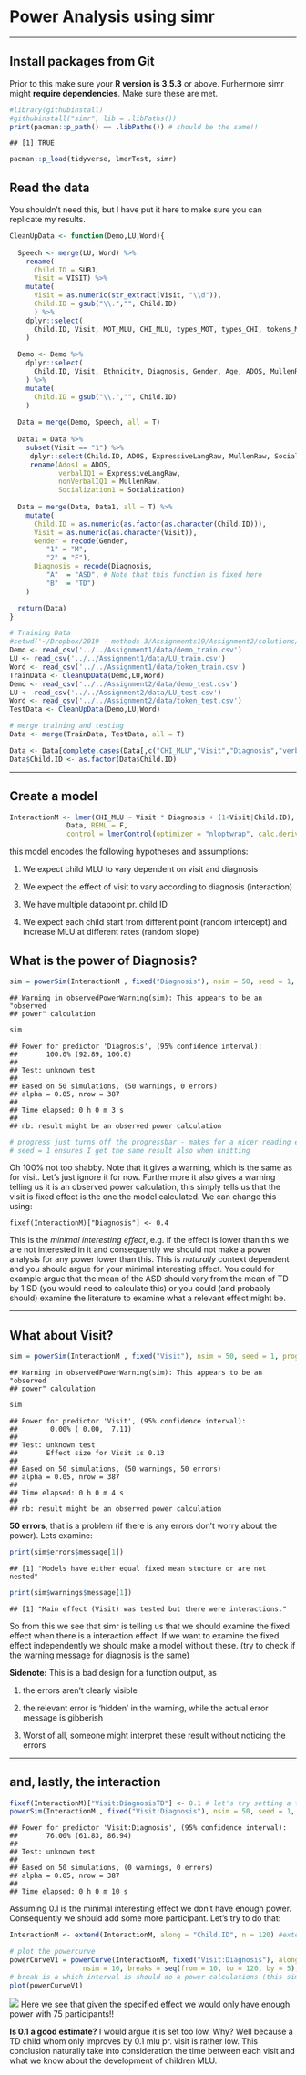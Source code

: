 # Power Analysis using simr
-------------------------

## Install packages from Git
Prior to this make sure your **R version is 3.5.3** or above. Furhermore
simr might **require dependencies**. Make sure these are met.

``` r
#library(githubinstall)
#githubinstall("simr", lib = .libPaths())
print(pacman::p_path() == .libPaths()) # should be the same!!
```

    ## [1] TRUE

``` r
pacman::p_load(tidyverse, lmerTest, simr)
```

Read the data
-------------
You shouldn’t need this, but I have put it here to make sure you can
replicate my results.
``` r
CleanUpData <- function(Demo,LU,Word){
  
  Speech <- merge(LU, Word) %>% 
    rename(
      Child.ID = SUBJ, 
      Visit = VISIT) %>%
    mutate(
      Visit = as.numeric(str_extract(Visit, "\\d")),
      Child.ID = gsub("\\.","", Child.ID)
      ) %>%
    dplyr::select(
      Child.ID, Visit, MOT_MLU, CHI_MLU, types_MOT, types_CHI, tokens_MOT, tokens_CHI
    )
  
  Demo <- Demo %>%
    dplyr::select(
      Child.ID, Visit, Ethnicity, Diagnosis, Gender, Age, ADOS, MullenRaw, ExpressiveLangRaw, Socialization
    ) %>%
    mutate(
      Child.ID = gsub("\\.","", Child.ID)
    )
    
  Data = merge(Demo, Speech, all = T)
  
  Data1 = Data %>% 
    subset(Visit == "1") %>% 
     dplyr::select(Child.ID, ADOS, ExpressiveLangRaw, MullenRaw, Socialization) %>%
     rename(Ados1 = ADOS, 
            verbalIQ1 = ExpressiveLangRaw, 
            nonVerbalIQ1 = MullenRaw,
            Socialization1 = Socialization) 
  
  Data = merge(Data, Data1, all = T) %>%
    mutate(
      Child.ID = as.numeric(as.factor(as.character(Child.ID))),
      Visit = as.numeric(as.character(Visit)),
      Gender = recode(Gender, 
         "1" = "M",
         "2" = "F"),
      Diagnosis = recode(Diagnosis,
         "A"  = "ASD", # Note that this function is fixed here
         "B"  = "TD")
    )

  return(Data)
}

# Training Data
#setwd('~/Dropbox/2019 - methods 3/Assignments19/Assignment2/solutions/')
Demo <- read_csv('../../Assignment1/data/demo_train.csv')
LU <- read_csv('../../Assignment1/data/LU_train.csv')
Word <- read_csv('../../Assignment1/data/token_train.csv')
TrainData <- CleanUpData(Demo,LU,Word)
Demo <- read_csv('../../Assignment2/data/demo_test.csv')
LU <- read_csv('../../Assignment2/data/LU_test.csv')
Word <- read_csv('../../Assignment2/data/token_test.csv')
TestData <- CleanUpData(Demo,LU,Word)

# merge training and testing
Data <- merge(TrainData, TestData, all = T)

Data <- Data[complete.cases(Data[,c("CHI_MLU","Visit","Diagnosis","verbalIQ1","Child.ID")]),]
Data$Child.ID <- as.factor(Data$Child.ID)
```

------------------------------------------------------------------------

Create a model
--------------

``` r
InteractionM <- lmer(CHI_MLU ~ Visit * Diagnosis + (1+Visit|Child.ID),
              Data, REML = F,
              control = lmerControl(optimizer = "nloptwrap", calc.derivs = FALSE)) #optimizer should be relevant
```

this model encodes the following hypotheses and assumptions:

1.  We expect child MLU to vary dependent on visit and diagnosis

2.  We expect the effect of visit to vary according to diagnosis
    (interaction)

3.  We have multiple datapoint pr. child ID

4.  We expect each child start from different point (random intercept)
    and increase MLU at different rates (random slope)

## What is the power of Diagnosis?

``` r
sim = powerSim(InteractionM , fixed("Diagnosis"), nsim = 50, seed = 1, progress = F) 
```

    ## Warning in observedPowerWarning(sim): This appears to be an "observed
    ## power" calculation

``` r
sim
```

    ## Power for predictor 'Diagnosis', (95% confidence interval):
    ##       100.0% (92.89, 100.0)
    ## 
    ## Test: unknown test
    ## 
    ## Based on 50 simulations, (50 warnings, 0 errors)
    ## alpha = 0.05, nrow = 387
    ## 
    ## Time elapsed: 0 h 0 m 3 s
    ## 
    ## nb: result might be an observed power calculation

``` r
# progress just turns off the progressbar - makes for a nicer reading experience
# seed = 1 ensures I get the same result also when knitting
```

Oh 100% not too shabby. Note that it gives a warning, which is the same
as for visit. Let’s just ignore it for now. Furthermore it also gives a
warning telling us it is an observed power calculation, this simply
tells us that the visit is fixed effect is the one the model calculated.
We can change this using:

`fixef(InteractionM)["Diagnosis"] <- 0.4`

This is the *minimal interesting effect*, e.g. if the effect is lower
than this we are not interested in it and consequently we should not
make a power analysis for any power lower than this. This is *naturally*
context dependent and you should argue for your minimal interesting
effect. You could for example argue that the mean of the ASD should vary
from the mean of TD by 1 SD (you would need to calculate this) or you
could (and probably should) examine the literature to examine what a
relevant effect might be.

------------------------------------------------------------------------

## What about Visit?

``` r
sim = powerSim(InteractionM , fixed("Visit"), nsim = 50, seed = 1, progress = F)
```

    ## Warning in observedPowerWarning(sim): This appears to be an "observed
    ## power" calculation

``` r
sim
```

    ## Power for predictor 'Visit', (95% confidence interval):
    ##        0.00% ( 0.00,  7.11)
    ## 
    ## Test: unknown test
    ##       Effect size for Visit is 0.13
    ## 
    ## Based on 50 simulations, (50 warnings, 50 errors)
    ## alpha = 0.05, nrow = 387
    ## 
    ## Time elapsed: 0 h 0 m 4 s
    ## 
    ## nb: result might be an observed power calculation

**50 errors**, that is a problem (if there is any errors don’t worry about
the power). Lets examine:

``` r
print(sim$errors$message[1])
```

    ## [1] "Models have either equal fixed mean stucture or are not nested"

``` r
print(sim$warnings$message[1])
```

    ## [1] "Main effect (Visit) was tested but there were interactions."

So from this we see that simr is telling us that we should examine the
fixed effect when there is a interaction effect. If we want to examine
the fixed effect independently we should make a model without these.
(try to check if the warning message for diagnosis is the same)

**Sidenote:** This is a bad design for a function output, as

1.  the errors aren’t clearly visible

2.  the relevant error is ‘hidden’ in the warning, while the actual
    error message is gibberish

3.  Worst of all, someone might interpret these result without noticing
    the errors

------------------------------------------------------------------------

## and, lastly, the interaction

``` r
fixef(InteractionM)["Visit:DiagnosisTD"] <- 0.1 # let's try setting a fixed ef
powerSim(InteractionM , fixed("Visit:Diagnosis"), nsim = 50, seed = 1, progress = F)
```

    ## Power for predictor 'Visit:Diagnosis', (95% confidence interval):
    ##       76.00% (61.83, 86.94)
    ## 
    ## Test: unknown test
    ## 
    ## Based on 50 simulations, (0 warnings, 0 errors)
    ## alpha = 0.05, nrow = 387
    ## 
    ## Time elapsed: 0 h 0 m 10 s

Assuming 0.1 is the minimal interesting effect we don’t have enough
power. Consequently we should add some more participant. Let’s try to do
that:

``` r
InteractionM <- extend(InteractionM, along = "Child.ID", n = 120) #extend data along child ID

# plot the powercurve
powerCurveV1 = powerCurve(InteractionM, fixed("Visit:Diagnosis"), along = "Child.ID", 
                  nsim = 10, breaks = seq(from = 10, to = 120, by = 5), seed = 1, progress = F) # waaay to few sim
# break is a which interval is should do a power calculations (this simply says every 5th child)
plot(powerCurveV1)
```

![](simr_examples_files/figure-markdown_github/powercurve-1.png) Here we
see that given the specified effect we would only have enough power with
75 participants!!

**Is 0.1 a good estimate?** I would argue it is set too low. Why? Well
because a TD child whom only improves by 0.1 mlu pr. visit is rather
low. This conclusion naturally take into consideration the time between
each visit and what we know about the development of children MLU.
